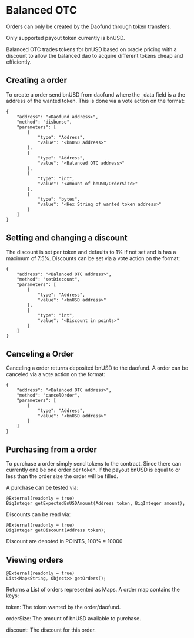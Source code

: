# Balanced OTC

Orders can only be created by the Daofund through token transfers.

Only supported payout token currently is bnUSD.

Balanced OTC trades tokens for bnUSD based on oracle pricing with a discount to allow the balanced dao to acquire
different tokens cheap and efficiently.

## Creating a order

To create a order send bnUSD from daofund where the _data field is a the address of the wanted token.
This is done via a vote action on the format:

```
{
    "address": "<Daofund address>",
    "method": "disburse",
    "parameters": [
        {
            "type": "Address",
            "value": "<bnUSD address>"
        },
        {
            "type": "Address",
            "value": "<Balanced OTC address>"
        },
        {
            "type": "int",
            "value": "<Amount of bnUSD/OrderSize>"
        },
        {
            "type": "bytes",
            "value": "<Hex String of wanted token address>"
        }
    ]
}
```

## Setting and changing a discount

The discount is set per token and defaults to 1% if not set and is has a maximum of 7.5%.
Discounts can be set via a vote action on the format:

```
{
    "address": "<Balanced OTC address>",
    "method": "setDiscount",
    "parameters": [
        {
            "type": "Address",
            "value": "<bnUSD address>"
        },
        {
            "type": "int",
            "value": "<Discount in points>"
        }
    ]
}
```

## Canceling a Order

Canceling a order returns deposited bnUSD to the daofund.
A order can be canceled via a vote action on the format:

```
{
    "address": "<Balanced OTC address>",
    "method": "cancelOrder",
    "parameters": [
        {
            "type": "Address",
            "value": "<bnUSD address>"
        }
    ]
}
```

## Purchasing from a order

To purchase a order simply send tokens to the contract. Since there can currently one be one order per token.
If the payout bnUSD is equal to or less than the order size the order will be filled.

A purchase can be tested via:

```
@External(readonly = true)
BigInteger getExpectedBnUSDAmount(Address token, BigInteger amount);
```

Discounts can be read via:

```
@External(readonly = true)
BigInteger getDiscount(Address token);
```

Discount are denoted in POINTS, 100% = 10000

## Viewing orders

```
@External(readonly = true)
List<Map<String, Object>> getOrders();
```

Returns a List of orders represented as Maps.
A order map contains the keys:

token: The token wanted by the order/daofund.

orderSize: The amount of bnUSD available to purchase.

discount: The discount for this order.
